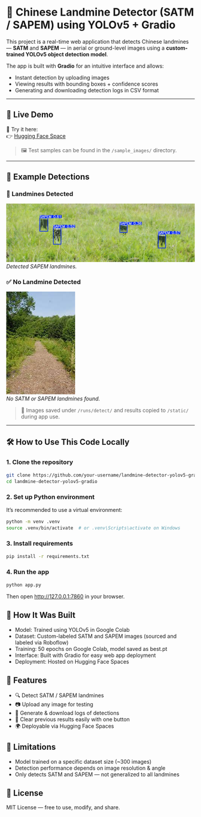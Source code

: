 # 🧨 Chinese Landmine Detector (SATM / SAPEM) using YOLOv5 + Gradio

This project is a real-time web application that detects Chinese landmines — **SATM** and **SAPEM** — in aerial or ground-level images using a **custom-trained YOLOv5 object detection model**.

The app is built with **Gradio** for an intuitive interface and allows:
- Instant detection by uploading images
- Viewing results with bounding boxes + confidence scores
- Generating and downloading detection logs in CSV format

---

## 🔗 Live Demo

🎯 Try it here:  
👉 [Hugging Face Space](https://huggingface.co/spaces/OvasProg/landmine-detector)
> 🖼️ Test samples can be found in the `/sample_images/` directory.

---

## 📸 Example Detections

### 🚨 Landmines Detected
![SATM detected](examples/sapem_detected.jpg)  
*Detected SAPEM landmines.*

### ✅ No Landmine Detected
![No detection](examples/no_landmine.jpg)  
*No SATM or SAPEM landmines found.*

> 📂 Images saved under `/runs/detect/` and results copied to `/static/` during app use.

---

## 🛠️ How to Use This Code Locally

### 1. Clone the repository
```bash
git clone https://github.com/your-username/landmine-detector-yolov5-gradio.git
cd landmine-detector-yolov5-gradio
```
### 2. Set up Python environment

It’s recommended to use a virtual environment:
```bash
python -m venv .venv
source .venv/bin/activate  # or .venv\Scripts\activate on Windows
```
### 3. Install requirements

```bash
pip install -r requirements.txt
```
### 4. Run the app

```bash
python app.py
```

Then open http://127.0.0.1:7860 in your browser.

## 🧠 How It Was Built

- Model: Trained using YOLOv5 in Google Colab
- Dataset: Custom-labeled SATM and SAPEM images (sourced and labeled via Roboflow)
- Training: 50 epochs on Google Colab, model saved as best.pt
- Interface: Built with Gradio for easy web app deployment
- Deployment: Hosted on Hugging Face Spaces

## 📄 Features
- 🔍 Detect SATM / SAPEM landmines
- 📷 Upload any image for testing
- 📝 Generate & download logs of detections
- 🧹 Clear previous results easily with one button
- 🌍 Deployable via Hugging Face Spaces

## 🚧 Limitations
-	Model trained on a specific dataset size (~300 images)
-	Detection performance depends on image resolution & angle
-	Only detects SATM and SAPEM — not generalized to all landmines

## 📜 License

MIT License — free to use, modify, and share.
